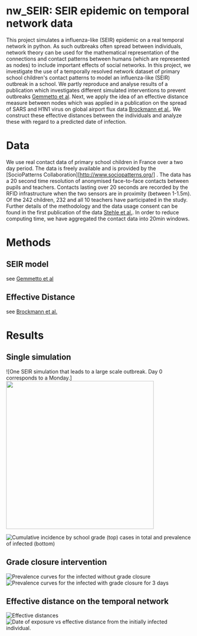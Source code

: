 # nw_SEIR: SEIR epidemic on temporal network data

This project simulates a influenza-like (SEIR) epidemic on a real temporal network in python. 
As such outbreaks often spread between individuals, network theory can be used for the mathematical representation of the connections and contact patterns between humans (which are represented as nodes) to include important effects of social networks. In this project, we investigate the use of a temporally resolved network dataset of primary school children's contact patterns to model an influenza-like (SEIR) outbreak in a school. We partly reproduce and analyse results of a publication which investigates different simulated interventions to prevent outbreaks [Gemmetto et al](http://www.sociopatterns.org/publications/targeted-class-closure/). Next,  we apply the idea of an effective distance measure between nodes  which was applied in a publication on the spread of SARS and H1N1 virus on global airport flux data [Brockmann et al.](http://science.sciencemag.org/content/342/6164/1337). We construct these effective distances between the individuals and analyze these with regard to a predicted date of infection. 

# Data

We use real contact data of primary school children in France over a two day period. The data is freely available and is provided by the [SocioPatterns Collaboration][http://www.sociopatterns.org/] . The data has a 20 second time resolution of anonymised face-to-face contacts between pupils and teachers. Contacts lasting over 20 seconds are recorded by the RFID infrastructure when the two sensors are in proximity (between 1-1.5m). Of the 242 children, 232 and all 10 teachers have participated in the study. Further details of the methodology and the data usage consent can be found in the first publication of the data [Stehle et al.](http://journals.plos.org/plosone/article?id=10.1371/journal.pone.0023176). In order to reduce computing time, we have aggregated the contact data into 20min windows.

# Methods
## SEIR model
see [Gemmetto et al](http://www.sociopatterns.org/publications/targeted-class-closure/)

## Effective Distance
see [Brockmann et al.](http://science.sciencemag.org/content/342/6164/1337)
# Results
## Single simulation
![One SEIR simulation that leads to a large scale outbreak. Day 0 corresponds to a Monday.]
<img src="https://user-images.githubusercontent.com/29401818/32862099-d4d64f80-ca4e-11e7-9c44-0e02e8403183.png?v=4&s=200" height="400">

![Cumulative incidence by school grade (top) cases in total and prevalence of infected (bottom)](https://user-images.githubusercontent.com/29401818/32862112-e30ab082-ca4e-11e7-85d5-ba7f9799a702.png)

## Grade closure intervention
![Prevalence curves for the infected without grade closure](https://user-images.githubusercontent.com/29401818/32862130-02988fd2-ca4f-11e7-9bab-1531f5de1d57.png)
![Prevalence curves for the infected with grade closure for 3 days](https://user-images.githubusercontent.com/29401818/32862142-10d65962-ca4f-11e7-8086-fc00072c1fee.png)

## Effective distance on the temporal network
![Effective distances](https://user-images.githubusercontent.com/29401818/32862158-1c23f342-ca4f-11e7-8994-f5decf1d484f.png)
![Date of exposure vs effective distance from the initially infected individual.](https://user-images.githubusercontent.com/29401818/32862179-2a3c1c7a-ca4f-11e7-8141-b9b3e57bea27.png)
